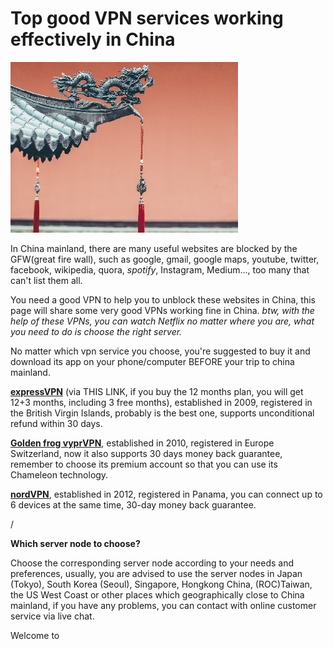 # Top good VPN services working effectively in China

![china good vpn for android, ios phones, windows and linux computers, spotify, netflix china vpn](https://raw.githubusercontent.com/0dg/abc/master/china-vpn.jpg "best vpn working in china")

In China mainland, there are many useful websites are blocked by the GFW(great fire wall), such as google, gmail, google maps, youtube, twitter, facebook, wikipedia, quora, *spotify*, Instagram, Medium..., too many that can't list them all.

You need a good VPN to help you to unblock these websites in China, this page will share some very good VPNs working fine in China. *btw, with the help of these VPNs, you can watch Netflix no matter where you are, what you need to do is choose the right server.*

No matter which vpn service you choose, you're suggested to buy it and download its app on your phone/computer BEFORE your trip to china mainland.

[**expressVPN**](https://tiny.cc/topvpn) (via THIS LINK, if you buy the 12 months plan, you will get 12+3 months, including
3 free months), established in 2009, registered in the British Virgin Islands, probably is the best one, supports unconditional refund within 30 days.

[**Golden frog vyprVPN**](http://powerhouse.go2cloud.org/aff_c?offer_id=174&aff_id=3008), established in 2010, registered in Europe Switzerland, now it also supports 30 days money back guarantee, remember to choose its premium account so that you can use its Chameleon technology.

[**nordVPN**](https://go.nordvpn.net/aff_c?offer_id=15&aff_id=13110), established in 2012, registered in Panama, you can connect up to 6 devices at the same time, 30-day money back guarantee.

/

**Which server node to choose?**

Choose the corresponding server node according to your needs and preferences, usually, you are advised to use the server nodes in Japan (Tokyo), South Korea (Seoul), Singapore, Hongkong China, (ROC)Taiwan, the US West Coast or other places which geographically close to China mainland, if you have any problems, you can contact with online customer service via live chat.

Welcome to

